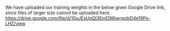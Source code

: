 We have uploaded our training weights in the below given Google Drive link, since files of larger size cannot be uploaded here.
https://drive.google.com/file/d/10uJEsUpQI3EmD98iwrwzbD4e19Ps-LHZ/view
